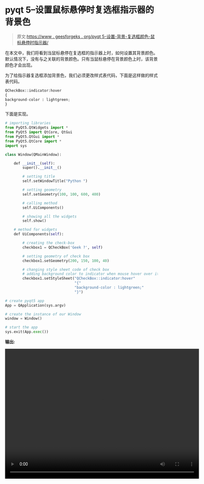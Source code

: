 # pyqt 5–设置鼠标悬停时复选框指示器的背景色

> 原文:[https://www . geesforgeks . org/pyqt 5-设置-背景-复选框颜色-鼠标悬停时指示器/](https://www.geeksforgeeks.org/pyqt5-setting-background-color-of-checkbox-indicator-when-mouse-hover/)

在本文中，我们将看到当鼠标悬停在复选框的指示器上时，如何设置其背景颜色。默认情况下，没有与之关联的背景颜色。只有当鼠标悬停在背景颜色上时，该背景颜色才会出现。

为了给指示器复选框添加背景色，我们必须更改样式表代码，下面是这样做的样式表代码。

```py
QCheckBox::indicator:hover
{
background-color : lightgreen;
}

```

下面是实现。

```py
# importing libraries
from PyQt5.QtWidgets import * 
from PyQt5 import QtCore, QtGui
from PyQt5.QtGui import * 
from PyQt5.QtCore import * 
import sys

class Window(QMainWindow):

    def __init__(self):
        super().__init__()

        # setting title
        self.setWindowTitle("Python ")

        # setting geometry
        self.setGeometry(100, 100, 600, 400)

        # calling method
        self.UiComponents()

        # showing all the widgets
        self.show()

    # method for widgets
    def UiComponents(self):

        # creating the check-box
        checkbox1 = QCheckBox('Geek ?', self)

        # setting geometry of check box
        checkbox1.setGeometry(200, 150, 100, 40)

        # changing style sheet code of check box
        # adding background color to indicator when mouse hover over it
        checkbox1.setStyleSheet("QCheckBox::indicator:hover"
                                "{"
                                "background-color : lightgreen;"
                                "}")

# create pyqt5 app
App = QApplication(sys.argv)

# create the instance of our Window
window = Window()

# start the app
sys.exit(App.exec())
```

**输出:**

<video class="wp-video-shortcode" id="video-395437-1" width="640" height="428" preload="metadata" controls=""><source type="video/mp4" src="https://media.geeksforgeeks.org/wp-content/uploads/20200403233423/Python-03-04-2020-23_34_06.mp4?_=1">[https://media.geeksforgeeks.org/wp-content/uploads/20200403233423/Python-03-04-2020-23_34_06.mp4](https://media.geeksforgeeks.org/wp-content/uploads/20200403233423/Python-03-04-2020-23_34_06.mp4)</video>